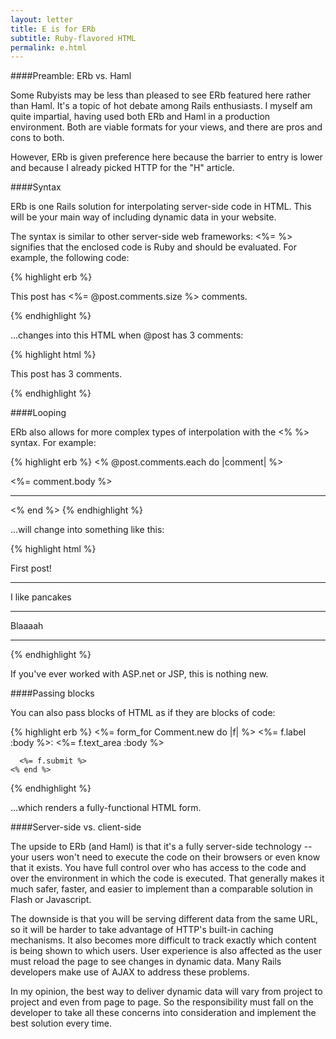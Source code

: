 ```yaml
---
layout: letter
title: E is for ERb
subtitle: Ruby-flavored HTML
permalink: e.html
---
```


####Preamble: ERb vs. Haml

Some Rubyists may be less than pleased to see ERb featured here rather than Haml. It's a topic of hot debate among Rails enthusiasts. I myself am quite impartial, having used both ERb and Haml in a production environment. Both are viable formats for your views, and there are pros and cons to both.

However, ERb is given preference here because the barrier to entry is lower and because I already picked HTTP for the "H" article.

####Syntax

ERb is one Rails solution for interpolating server-side code in HTML. This will be your main way of including dynamic data in your website.

The syntax is similar to other server-side web frameworks: <%= %> signifies that the enclosed code is Ruby and should be evaluated. For example, the following code:

{% highlight erb %}
    <p>This post has <%= @post.comments.size %> comments.</p>
{% endhighlight %}

...changes into this HTML when @post has 3 comments:

{% highlight html %}
    <p>This post has 3 comments.</p>
{% endhighlight %}

####Looping

ERb also allows for more complex types of interpolation with the <% %> syntax. For example:

{% highlight erb %}
    <% @post.comments.each do |comment| %>
      <p><%= comment.body %></p>
      <hr />
    <% end %>
{% endhighlight %}

...will change into something like this:

{% highlight html %}
      <p>First post!</p>
      <hr />
      <p>I like pancakes</p>
      <hr />
      <p>Blaaaah</p>
      <hr />
{% endhighlight %}

If you've ever worked with ASP.net or JSP, this is nothing new.

####Passing blocks

You can also pass blocks of HTML as if they are blocks of code:

{% highlight erb %}
    <%= form_for Comment.new do |f| %>
      <%= f.label :body %>:
      <%= f.text_area :body %>

      <%= f.submit %>
    <% end %>
{% endhighlight %}

...which renders a fully-functional HTML form.

####Server-side vs. client-side

The upside to ERb (and Haml) is that it's a fully server-side technology -- your users won't need to execute the code on their browsers or even know that it exists. You have full control over who has access to the code and over the environment in which the code is executed. That generally makes it much safer, faster, and easier to implement than a comparable solution in Flash or Javascript.

The downside is that you will be serving different data from the same URL, so it will be harder to take advantage of HTTP's built-in caching mechanisms. It also becomes more difficult to track exactly which content is being shown to which users. User experience is also affected as the user must reload the page to see changes in dynamic data. Many Rails developers make use of AJAX to address these problems.

In my opinion, the best way to deliver dynamic data will vary from project to project and even from page to page. So the responsibility must fall on the developer to take all these concerns into consideration and implement the best solution every time.
